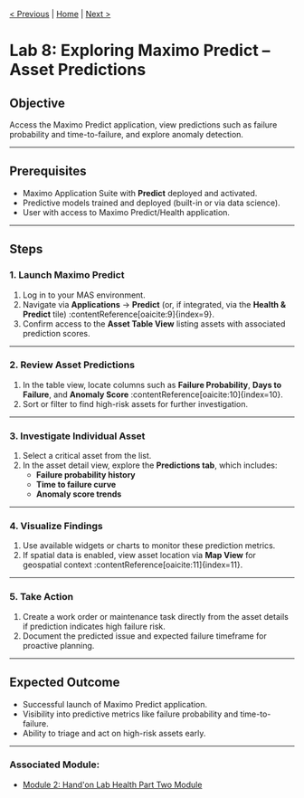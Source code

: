 [< Previous](./../modules/09-monitor.md) | [Home](../README.md) | [Next >](./lab9-mobile.md)

# Lab 8: Exploring Maximo Predict – Asset Predictions

## Objective
Access the Maximo Predict application, view predictions such as failure probability and time-to-failure, and explore anomaly detection.

---

## Prerequisites
- Maximo Application Suite with **Predict** deployed and activated.
- Predictive models trained and deployed (built-in or via data science).
- User with access to Maximo Predict/Health application.

---

## Steps

### **1. Launch Maximo Predict**
1. Log in to your MAS environment.
2. Navigate via **Applications** → **Predict** (or, if integrated, via the **Health & Predict** tile) :contentReference[oaicite:9]{index=9}.
3. Confirm access to the **Asset Table View** listing assets with associated prediction scores.

---

### **2. Review Asset Predictions**
1. In the table view, locate columns such as **Failure Probability**, **Days to Failure**, and **Anomaly Score** :contentReference[oaicite:10]{index=10}.
2. Sort or filter to find high-risk assets for further investigation.

---

### **3. Investigate Individual Asset**
1. Select a critical asset from the list.
2. In the asset detail view, explore the **Predictions tab**, which includes:
   - **Failure probability history**
   - **Time to failure curve**
   - **Anomaly score trends**

---

### **4. Visualize Findings**
1. Use available widgets or charts to monitor these prediction metrics.
2. If spatial data is enabled, view asset location via **Map View** for geospatial context :contentReference[oaicite:11]{index=11}.

---

### **5. Take Action**
1. Create a work order or maintenance task directly from the asset details if prediction indicates high failure risk.
2. Document the predicted issue and expected failure timeframe for proactive planning.

---

## Expected Outcome
- Successful launch of Maximo Predict application.
- Visibility into predictive metrics like failure probability and time-to-failure.
- Ability to triage and act on high-risk assets early.

---

### Associated Module:
- [Module 2: Hand'on Lab Health Part Two Module](./../modules/02-health-part-two.md)
